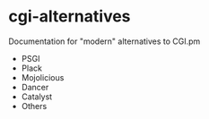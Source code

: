 cgi-alternatives
================

Documentation for "modern" alternatives to CGI.pm

- PSGI
- Plack
- Mojolicious
- Dancer
- Catalyst
- Others
